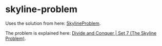 # skyline-problem

Uses the solution from here: [SkylineProblem](https://github.com/TheAlgorithms/Java/tree/master/SkylineProblem).

The problem is explained here: [Divide and Conquer | Set 7 (The Skyline Problem)](https://www.geeksforgeeks.org/divide-and-conquer-set-7-the-skyline-problem/).
